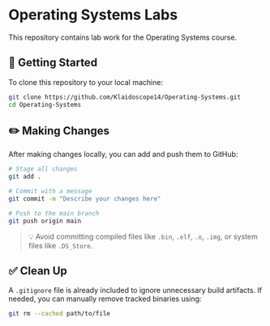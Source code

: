 # Operating Systems Labs

This repository contains lab work for the Operating Systems course.

## 🔧 Getting Started

To clone this repository to your local machine:

```bash
git clone https://github.com/Klaidoscope14/Operating-Systems.git
cd Operating-Systems
```

## ✏️ Making Changes

After making changes locally, you can add and push them to GitHub:

```bash
# Stage all changes
git add .

# Commit with a message
git commit -m "Describe your changes here"

# Push to the main branch
git push origin main
```

> 💡 Avoid committing compiled files like `.bin`, `.elf`, `.o`, `.img`, or system files like `.DS_Store`.

## ✅ Clean Up

A `.gitignore` file is already included to ignore unnecessary build artifacts.
If needed, you can manually remove tracked binaries using:

```bash
git rm --cached path/to/file
```